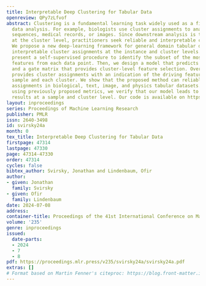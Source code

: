 ```yaml
---
title: Interpretable Deep Clustering for Tabular Data
openreview: QPy7zLfvof
abstract: Clustering is a fundamental learning task widely used as a first step in
  data analysis. For example, biologists use cluster assignments to analyze genome
  sequences, medical records, or images. Since downstream analysis is typically performed
  at the cluster level, practitioners seek reliable and interpretable clustering models.
  We propose a new deep-learning framework for general domain tabular data that predicts
  interpretable cluster assignments at the instance and cluster levels. First, we
  present a self-supervised procedure to identify the subset of the most informative
  features from each data point. Then, we design a model that predicts cluster assignments
  and a gate matrix that provides cluster-level feature selection. Overall, our model
  provides cluster assignments with an indication of the driving feature for each
  sample and each cluster. We show that the proposed method can reliably predict cluster
  assignments in biological, text, image, and physics tabular datasets. Furthermore,
  using previously proposed metrics, we verify that our model leads to interpretable
  results at a sample and cluster level. Our code is available on https://github.com/jsvir/idc.
layout: inproceedings
series: Proceedings of Machine Learning Research
publisher: PMLR
issn: 2640-3498
id: svirsky24a
month: 0
tex_title: Interpretable Deep Clustering for Tabular Data
firstpage: 47314
lastpage: 47330
page: 47314-47330
order: 47314
cycles: false
bibtex_author: Svirsky, Jonathan and Lindenbaum, Ofir
author:
- given: Jonathan
  family: Svirsky
- given: Ofir
  family: Lindenbaum
date: 2024-07-08
address:
container-title: Proceedings of the 41st International Conference on Machine Learning
volume: '235'
genre: inproceedings
issued:
  date-parts:
  - 2024
  - 7
  - 8
pdf: https://proceedings.mlr.press/v235/svirsky24a/svirsky24a.pdf
extras: []
# Format based on Martin Fenner's citeproc: https://blog.front-matter.io/posts/citeproc-yaml-for-bibliographies/
---
```

